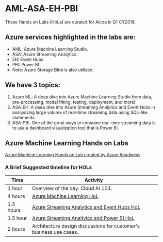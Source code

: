 # AML-ASA-EH-PBI
These Hands on Labs (HoLs) are curated for Alcoa in Q1 CY2018.

## Azure services highlighted in the labs are:
* AML: Azure Machine Learning Studio. 
* ASA: Azure Streaming Analytics.
* EH:  Event Hubs.
* PBI: Power BI.
* Note: Azure Storage Blob is also utilized.

## We have 3 topics:
1. Azure ML: A deep dive into Azure Machine Learning Studio from data, pre-processing, model fitting, testing, deployment, and more!
2. ASA-EH: A deep dive into Azure Streaming Analytics and Event Hubs in analysizing large volume of real-time streaming data using SQL-like statements.
3. ASA-PBI: One of the great ways to consume real-time streaming data is to use a dashboard visualization tool that is Power BI. 


## Azure Machine Learning Hands on Labs
[Azure Machine Learning Hands on Lab created by Azure Readiness](https://github.com/kayapperson/AzureMLHoL)


### **A Brief Suggested timeline for HOLs**

| Time       | Activity |
| ---        | ---      |
| 1 hour     | Overview of the day. Cloud AI 101. |
| 4 hours    | [Azure Machine Learning HoL](https://github.com/kayapperson/AzureMLHoL) |
| 1.5 hours  | [Azure Streaming Analytics and Event Hubs HoL](https://github.com/kayapperson/AML-ASA-EH-PBI/tree/master/ASA-EH-Blob)
| 1.5 hour   | [Azure Streaming Analtyics and Power BI HoL](https://github.com/kayapperson/AML-ASA-EH-PBI/tree/master/ASA-PBI) |
| 2 hours    | Architecture design discussions for customer's business use cases.

